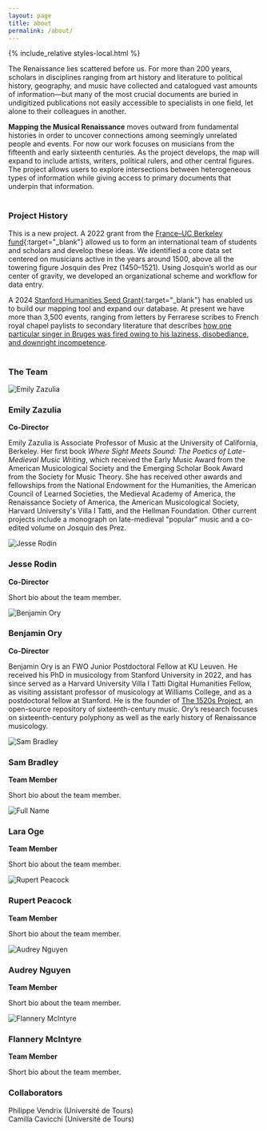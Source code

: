 ```yaml
---
layout: page
title: about
permalink: /about/
---
```


{% include_relative styles-local.html %}

The Renaissance lies scattered before us. For more than 200 years, scholars in disciplines ranging from art history and literature to political history, geography, and music have collected and catalogued vast amounts of information&mdash;but many of the most crucial documents are buried in undigitized publications not easily accessible to specialists in one field, let alone to their colleagues in another.

**Mapping the Musical Renaissance** moves outward from fundamental histories in order to uncover connections among seemingly unrelated people and events. For now our work focuses on musicians from the fifteenth and early sixteenth centuries. As the project develops, the map will expand to include artists, writers, political rulers, and other central figures. The project allows users to explore intersections between heterogeneous types of information while giving access to primary documents that underpin that information. <br><br>

### Project History

This is a new project. A 2022 grant from the [France–UC Berkeley fund](https://fbf.berkeley.edu/){:target="_blank"} allowed us to form an international team of students and scholars and develop these ideas. We identified a core data set centered on musicians active in the years around 1500, above all the towering figure Josquin des Prez (1450–1521). Using Josquin’s world as our center of gravity, we developed an organizational scheme and workflow for data entry. 

A 2024 [Stanford Humanities Seed Grant](https://publichumanities.stanford.edu/research-grants/humanities-seed-grants){:target="_blank"} has enabled us to build our mapping tool and expand our database. At present we have more than 3,500 events, ranging from letters by Ferrarese scribes to French royal chapel paylists to secondary literature that describes [how one particular singer in Bruges was fired owing to his laziness, disobediance, and downright incompetence](../?eventid=03296).<br><br>

### The Team

<div class="team-container">
    <div class="team-member">
        <img src="/images/headshots/Zazulia.jpg" alt="Emily Zazulia">
        <div class="bio">
            <h3>Emily Zazulia</h3>
            <p><strong>Co-Director</strong></p>
            <p>Emily Zazulia is Associate Professor of Music at the University of California, Berkeley. Her first book <i>Where Sight Meets Sound: The Poetics of Late-Medieval Music Writing</i>, which received the Early Music Award from the American Musicological Society and the Emerging Scholar Book Award from the Society for Music Theory. She has received other awards and fellowships from the National Endowment for the Humanities, the American Council of Learned Societies, the Medieval Academy of America, the Renaissance Society of America, the American Musicological Society, Harvard University's Villa I Tatti, and the Hellman Foundation. Other current projects include a monograph on late-medieval "popular" music and a co-edited volume on Josquin des Prez.</p>
        </div>
    </div>
    <div class="team-member">
        <img src="/images/headshots/Rodin.jpg" alt="Jesse Rodin">
        <div class="bio">
            <h3>Jesse Rodin</h3>
            <p><b>Co-Director</b></p>
            <p>Short bio about the team member.</p>
        </div>
    </div>
    <div class="team-member">
        <img src="/images/headshots/Ory.jpg" alt="Benjamin Ory">
        <div class="bio">
            <h3>Benjamin Ory</h3>
            <p><b>Co-Director</b></p>
            <p>Benjamin Ory is an FWO Junior Postdoctoral Fellow at KU Leuven. He received his PhD in musicology from Stanford University in 2022, and has since served as a Harvard University Villa I Tatti Digital Humanities Fellow, as visiting assistant professor of musicology at Williams College, and as a postdoctoral fellow at Stanford. He is the founder of <a href="https://1520s-project.org" target="_blank">The 1520s Project</a>, an open-source repository of sixteenth-century music. Ory’s research focuses on sixteenth-century polyphony as well as the early history of Renaissance musicology.</p>
        </div>
    </div>
    <div class="team-member">
        <img src="/images/headshots/Bradley.jpg" alt="Sam Bradley">
        <div class="bio">
            <h3>Sam Bradley</h3>
            <p><b>Team Member</b></p>
            <p>Short bio about the team member.</p>
        </div>
    </div>
    <div class="team-member">
        <img src="/images/headshots/Oge.jpg" alt="Full Name">
        <div class="bio">
            <h3>Lara Oge</h3>
            <p><b>Team Member</b></p>
            <p>Short bio about the team member.</p>
        </div>
    </div>
    <div class="team-member">
        <img src="/images/headshots/Peacock.jpg" alt="Rupert Peacock">
        <div class="bio">
            <h3>Rupert Peacock</h3>
            <p><b>Team Member</b></p>
            <p>Short bio about the team member.</p>
        </div>
    </div>
    <div class="team-member">
        <img src="/images/headshots/Nguyen.jpg" alt="Audrey Nguyen">
        <div class="bio">
            <h3>Audrey Nguyen</h3>
            <p><b>Team Member</b></p>
            <p>Short bio about the team member.</p>
        </div>
    </div>
    <div class="team-member">
        <img src="/images/headshots/McIntyre.jpg" alt="Flannery McIntyre">
        <div class="bio">
            <h3>Flannery McIntyre</h3>
            <p><b>Team Member</b></p>
            <p>Short bio about the team member.</p>
        </div>
    </div>
</div>

### Collaborators

<div id="person">Philippe Vendrix (Université de Tours)</div>
<div id="person">Camilla Cavicchi (Université de Tours)</div>
